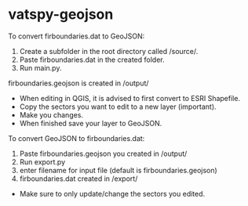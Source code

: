 # vatspy-geojson
To convert firboundaries.dat to GeoJSON:
1. Create a subfolder in the root directory called /source/.
2. Paste firboundaries.dat in the created folder.
3. Run main.py.

firboundaries.geojson is created in /output/


- When editing in QGIS, it is advised to first convert to ESRI Shapefile.
- Copy the sectors you want to edit to a new layer (important).
- Make you changes.
- When finished save your layer to GeoJSON.

To convert GeoJSON to firboundaries.dat:
1. Paste firboundaries.geojson you created in /output/
2. Run export.py
3. enter filename for input file (default is firboundaries.geojson)
3. firboundaries.dat created in /export/

- Make sure to only update/change the sectors you edited.